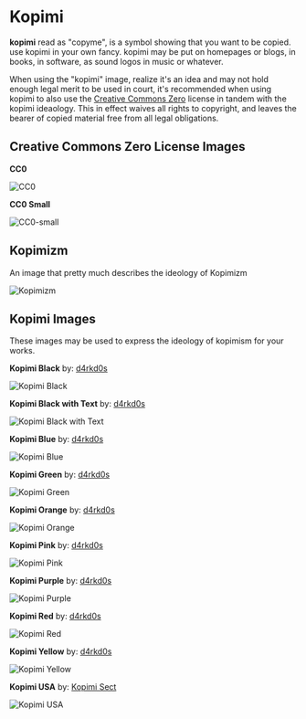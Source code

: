# Kopimi

**kopimi** read as "copyme", is a symbol showing that you want to be copied. use kopimi in your own fancy. kopimi may be put on homepages or blogs, in books, in software, as sound logos in music or whatever.

When using the "kopimi" image, realize it's an idea and may not hold enough legal merit to be used in court, it's recommended when using kopimi to also use the [Creative Commons Zero](https://creativecommons.org/publicdomain/zero/1.0/) license in tandem with the kopimi ideaology. This in effect waives all rights to copyright, and leaves the bearer of copied material free from all legal obligations.

## Creative Commons Zero License Images

**CC0**

![CC0](https://github.com/d4rkd0s/kopimi/raw/master/images/creative_commons/88x31.png)

**CC0 Small**

![CC0-small](https://licensebuttons.net/p/zero/1.0/80x15.png)

## Kopimizm

An image that pretty much describes the ideology of Kopimizm

![Kopimizm](https://github.com/d4rkd0s/kopimi/raw/master/images/kopimizm.png)

## Kopimi Images

These images may be used to express the ideology of kopimism for your works.

**Kopimi Black**
by: [d4rkd0s](https://github.com/d4rkd0s)

![Kopimi Black](https://github.com/d4rkd0s/kopimi/raw/master/images/kopimi_square.png)


**Kopimi Black with Text**
by: [d4rkd0s](https://github.com/d4rkd0s)

![Kopimi Black with Text](https://github.com/d4rkd0s/kopimi/raw/master/images/kopimi_square_text.png)

**Kopimi Blue**
by: [d4rkd0s](https://github.com/d4rkd0s)

![Kopimi Blue](https://github.com/d4rkd0s/kopimi/raw/master/images/kopimi_square_blue.png)

**Kopimi Green**
by: [d4rkd0s](https://github.com/d4rkd0s)

![Kopimi Green](https://github.com/d4rkd0s/kopimi/raw/master/images/kopimi_square_green.png)

**Kopimi Orange**
by: [d4rkd0s](https://github.com/d4rkd0s)

![Kopimi Orange](https://github.com/d4rkd0s/kopimi/raw/master/images/kopimi_square_orange.png)

**Kopimi Pink**
by: [d4rkd0s](https://github.com/d4rkd0s)

![Kopimi Pink](https://github.com/d4rkd0s/kopimi/raw/master/images/kopimi_square_pink.png)

**Kopimi Purple**
by: [d4rkd0s](https://github.com/d4rkd0s)

![Kopimi Purple](https://github.com/d4rkd0s/kopimi/raw/master/images/kopimi_square_purple.png)

**Kopimi Red**
by: [d4rkd0s](https://github.com/d4rkd0s)

![Kopimi Red](https://github.com/d4rkd0s/kopimi/raw/master/images/kopimi_square_red.png)

**Kopimi Yellow**
by: [d4rkd0s](https://github.com/d4rkd0s)

![Kopimi Yellow](https://github.com/d4rkd0s/kopimi/raw/master/images/kopimi_square_yellow.png)

**Kopimi USA**
by: [Kopimi Sect](http://www.kopimi.com/)

![Kopimi USA](https://github.com/d4rkd0s/kopimi/raw/master/images/kopimi_usa.png)


